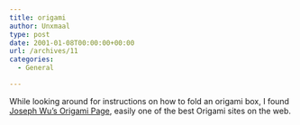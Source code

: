 ```yaml
---
title: origami
author: Unxmaal
type: post
date: 2001-01-08T00:00:00+00:00
url: /archives/11
categories:
  - General

---
```

While looking around for instructions on how to fold an origami box, I found [Joseph Wu&#8217;s Origami Page][1], easily one of the best Origami sites on the web.

 [1]: http://www.origami.vancouver.bc.ca/